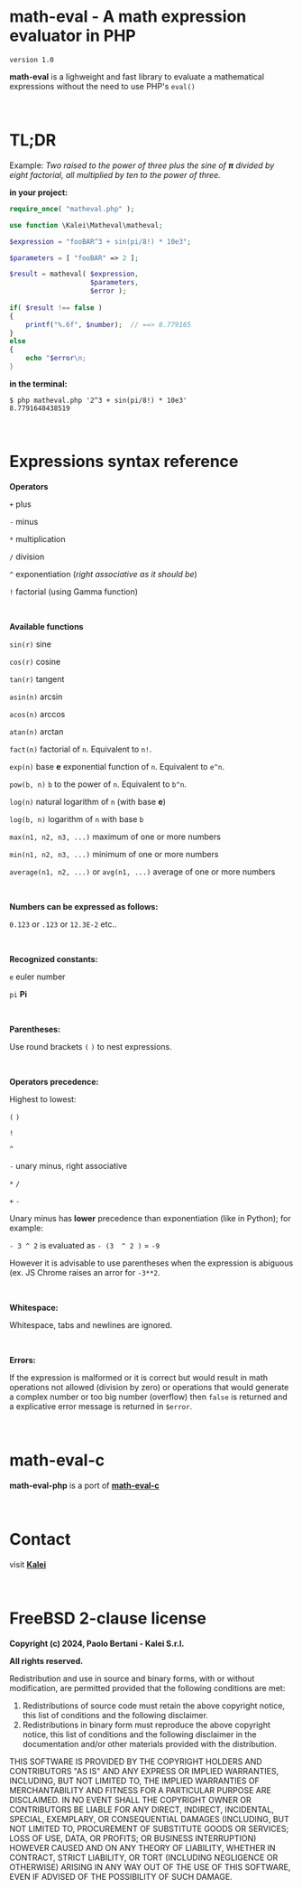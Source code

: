 math-eval - A math expression evaluator in PHP
===

`version 1.0`

**math-eval** is a lighweight and fast library to evaluate a mathematical expressions without the need to use PHP's `eval()`


&nbsp;


TL;DR
===
Example: *Two raised to the power of three plus the sine of* ***π*** *divided by eight factorial, all multiplied by ten to the power of three.*

**in your project:**

```PHP
require_once( "matheval.php" );

use function \Kalei\Matheval\matheval;

$expression = "fooBAR^3 + sin(pi/8!) * 10e3";

$parameters = [ "fooBAR" => 2 ];

$result = matheval( $expression,
                    $parameters,
                    $error );
						
if( $result !== false )
{
    printf("%.6f", $number);  // ==> 8.779165
}
else
{
    echo "$error\n;
}
```


**in the terminal:**

```
$ php matheval.php '2^3 + sin(pi/8!) * 10e3'
8.7791648438519
```

&nbsp;


Expressions syntax reference
===

**Operators**

`+` plus

`-` minus

`*` multiplication

`/` division

`^` exponentiation (*right associative as it should be*)

`!` factorial (using Gamma function)

&nbsp;


**Available functions**

`sin(r)`  sine

`cos(r)`  cosine

`tan(r)`  tangent

`asin(n)` arcsin

`acos(n)` arccos

`atan(n)` arctan

`fact(n)` factorial of `n`. Equivalent to `n!`.

`exp(n)` base **e** exponential function of `n`. Equivalent to `e^n`.

`pow(b, n)` `b` to the power of `n`. Equivalent to `b^n`.

`log(n)` natural logarithm of `n` (with base **e**)

`log(b, n)` logarithm of `n` with base `b`

`max(n1, n2, n3, ...)` maximum of one or more numbers

`min(n1, n2, n3, ...)` minimum of one or more numbers

`average(n1, n2, ...)` or `avg(n1, ...)` average of one or more numbers

&nbsp;

**Numbers can be expressed as follows:**

`0.123`  or  `.123`  or  `12.3E-2`  etc..

&nbsp;

**Recognized constants:**

`e`  euler number

`pi` **Pi**

&nbsp;

**Parentheses:**

Use round brackets `(` `)` to nest expressions.


&nbsp;

**Operators precedence:**

Highest to lowest:

`(` `)`

`!`

`^`

`-` unary minus, right associative

`*` `/`

`+` `-`

Unary minus has **lower** precedence than exponentiation (like in Python); for example:

`- 3 ^ 2` is evaluated as `- (3  ^ 2 )` = `-9`

However it is advisable to use parentheses when the expression is abiguous (ex. JS Chrome raises an arror for `-3**2`.

&nbsp;

**Whitespace:**

Whitespace, tabs and newlines are ignored.

&nbsp;

**Errors:**

If the expression is malformed or it is correct but would result in math operations not allowed (division by zero) or operations that would generate a complex number or too big number (overflow) then `false` is returned and a explicative error message is returned in `$error`.

&nbsp;

math-eval-c
=======

**math-eval-php** is a port of **[math-eval-c](https://github.com/paolobertani/math-eval-c)**

&nbsp;

Contact
=======

visit **[Kalei](https://www.kalei.it)**

&nbsp;

FreeBSD 2-clause license
========================

**Copyright (c) 2024, Paolo Bertani - Kalei S.r.l.**

**All rights reserved.**

Redistribution and use in source and binary forms, with or without
modification, are permitted provided that the following conditions are met:

1. Redistributions of source code must retain the above copyright notice, this
   list of conditions and the following disclaimer.
2. Redistributions in binary form must reproduce the above copyright notice,
   this list of conditions and the following disclaimer in the documentation
   and/or other materials provided with the distribution.

THIS SOFTWARE IS PROVIDED BY THE COPYRIGHT HOLDERS AND CONTRIBUTORS "AS IS" AND
ANY EXPRESS OR IMPLIED WARRANTIES, INCLUDING, BUT NOT LIMITED TO, THE IMPLIED
WARRANTIES OF MERCHANTABILITY AND FITNESS FOR A PARTICULAR PURPOSE ARE
DISCLAIMED. IN NO EVENT SHALL THE COPYRIGHT OWNER OR CONTRIBUTORS BE LIABLE FOR
ANY DIRECT, INDIRECT, INCIDENTAL, SPECIAL, EXEMPLARY, OR CONSEQUENTIAL DAMAGES
(INCLUDING, BUT NOT LIMITED TO, PROCUREMENT OF SUBSTITUTE GOODS OR SERVICES;
LOSS OF USE, DATA, OR PROFITS; OR BUSINESS INTERRUPTION) HOWEVER CAUSED AND
ON ANY THEORY OF LIABILITY, WHETHER IN CONTRACT, STRICT LIABILITY, OR TORT
(INCLUDING NEGLIGENCE OR OTHERWISE) ARISING IN ANY WAY OUT OF THE USE OF THIS
SOFTWARE, EVEN IF ADVISED OF THE POSSIBILITY OF SUCH DAMAGE.














